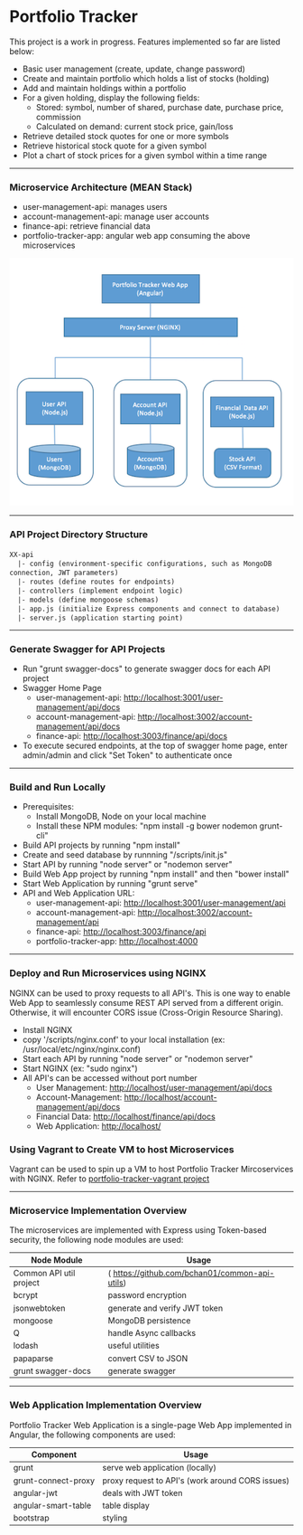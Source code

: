 # Portfolio Tracker

This project is a work in progress. Features implemented so far are listed below:

* Basic user management (create, update, change password)
* Create and maintain portfolio which holds a list of stocks (holding)
* Add and maintain holdings within a portfolio
* For a given holding, display the following fields:
    * Stored: symbol, number of shared, purchase date, purchase price, commission
    * Calculated on demand: current stock price, gain/loss
* Retrieve detailed stock quotes for one or more symbols
* Retrieve historical stock quote for a given symbol
* Plot a chart of stock prices for a given symbol within a time range

---------------------------------------
### Microservice Architecture (MEAN Stack) ###

* user-management-api: manages users
* account-management-api: manage user accounts
* finance-api: retrieve financial data
* portfolio-tracker-app: angular web app consuming the above microservices

![Swagger Docs](docs/architecture.png)

---------------------------------------
### API Project Directory Structure ###
    XX-api
      |- config (environment-specific configurations, such as MongoDB connection, JWT parameters)
      |- routes (define routes for endpoints)
      |- controllers (implement endpoint logic)
      |- models (define mongoose schemas)
      |- app.js (initialize Express components and connect to database)
      |- server.js (application starting point)

---------------------------------------
### Generate Swagger for API Projects ###
* Run "grunt swagger-docs" to generate swagger docs for each API project
* Swagger Home Page
    * user-management-api: [http://localhost:3001/user-management/api/docs](http://localhost:3001/user-management/api/docs)
    * account-management-api: [http://localhost:3002/account-management/api/docs](http://localhost:3002/account-management/api/docs)
    * finance-api: [http://localhost:3003/finance/api/docs](http://localhost:3003/finance/api/docs)
* To execute secured endpoints, at the top of swagger home page, enter admin/admin and click "Set Token" to authenticate once

---------------------------------------
### Build and Run Locally ###
* Prerequisites: 
    * Install MongoDB, Node on your local machine
    * Install these NPM modules:  "npm install -g bower nodemon grunt-cli"
* Build API projects by running "npm install"
* Create and seed database by runnning "/scripts/init.js"
* Start API by running "node server" or "nodemon server"
* Build Web App project by running "npm install" and then "bower install"
* Start Web Application by running "grunt serve"
* API and Web Application URL: 
    * user-management-api: [http://localhost:3001/user-management/api](http://localhost:3001/user-management/api)
    * account-management-api: [http://localhost:3002/account-management/api](http://localhost:3002/account-management/api)
    * finance-api: [http://localhost:3003/finance/api](http://localhost:3003/finance/api)
    * portfolio-tracker-app: [http://localhost:4000](http://localhost:4000)

---------------------------------------
### Deploy and Run Microservices using NGINX ###
NGINX can be used to proxy requests to all API's. This is one way to enable Web App to seamlessly consume REST API served from a different origin. 
Otherwise, it will encounter CORS issue (Cross-Origin Resource Sharing). 

* Install NGINX
* copy '/scripts/nginx.conf' to your local installation (ex: /usr/local/etc/nginx/nginx.conf)
* Start each API by running "node server" or "nodemon server"
* Start NGINX (ex: "sudo nginx")
* All API's can be accessed without port number
    * User Management: [http://localhost/user-management/api/docs](http://localhost/user-management/api/docs)
    * Account-Management: [http://localhost/account-management/api/docs](http://localhost/account-management/api/docs)
    * Financial Data: [http://localhost/finance/api/docs](http://localhost/finance/api/docs)
    * Web Application: [http://localhost/](http://localhost)
  
### Using Vagrant to Create VM to host Microservices ###
Vagrant can be used to spin up a VM to host Portfolio Tracker Mircoservices with NGINX. Refer to [portfolio-tracker-vagrant project](https://github.com/bchan01/portfolio-tracker-vagrant)

---------------------------------------
### Microservice Implementation Overview ###
The microservices are implemented with Express using Token-based security, the following node modules are used:

Node Module  | Usage
------------- | -------------
Common API util project | ( https://github.com/bchan01/common-api-utils)
bcrypt  | password encryption
jsonwebtoken  | generate and verify JWT token
mongoose | MongoDB persistence
Q | handle Async callbacks
lodash | useful utilities
papaparse | convert CSV to JSON
grunt swagger-docs | generate swagger

---------------------------------------
### Web Application Implementation Overview ###
Portfolio Tracker Web Application is a single-page Web App implemented in Angular, the following components are used:

Component | Usage
------------- | -------------
grunt | serve web application (locally)
grunt-connect-proxy | proxy request to API's (work around CORS issues)
angular-jwt  | deals with JWT token
angular-smart-table | table display
bootstrap | styling